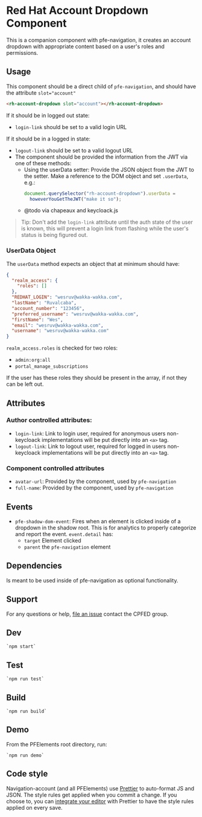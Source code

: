 # Red Hat Account Dropdown Component

This is a companion component with pfe-navigation, it creates an account dropdown with appropriate content based on a user's roles and permissions.

## Usage

This component should be a direct child of `pfe-navigation`, and should have the attribute `slot="account"`

```html
<rh-account-dropdown slot="account"></rh-account-dropdown>
```

If it should be in logged out state:

- `login-link` should be set to a valid login URL

If it should be in a logged in state:

- `logout-link` should be set to a valid logout URL
- The component should be provided the information from the JWT via one of these methods:
  - Using the userData setter: Provide the JSON object from the JWT to the setter. Make a reference to the DOM object and set `.userData`, e.g.:
    ```js
    document.querySelector("rh-account-dropdown").userData =
      howeverYouGetTheJWT("make it so");
    ```
  - @todo via chapeaux and keycloack.js

> Tip: Don't add the `login-link` attribute until the auth state of the user is known, this will prevent a login link from flashing while the user's status is being figured out.

### UserData Object

The `userData` method expects an object that at minimum should have:

```json
{
  "realm_access": {
    "roles": []
  },
  "REDHAT_LOGIN": "wesruv@wakka-wakka.com",
  "lastName": "Ruvalcaba",
  "account_number": "123456",
  "preferred_username": "wesruv@wakka-wakka.com",
  "firstName": "Wes",
  "email": "wesruv@wakka-wakka.com",
  "username": "wesruv@wakka-wakka.com"
}
```

`realm_access.roles` is checked for two roles:

- `admin:org:all`
- `portal_manage_subscriptions`

If the user has these roles they should be present in the array, if not they can be left out.

## Attributes

### Author controlled attributes:

- `login-link`: Link to login user, required for anonymous users non-keycloack implementations will be put directly into an `<a>` tag.
- `logout-link`: Link to logout user, required for logged in users non-keycloack implementations will be put directly into an `<a>` tag.

### Component controlled attributes

- `avatar-url`: Provided by the component, used by `pfe-navigation`
- `full-name`: Provided by the component, used by `pfe-navigation`

## Events

- `pfe-shadow-dom-event`: Fires when an element is clicked inside of a dropdown in the shadow root. This is for analytics to properly categorize and report the event. `event.detail` has:
  - `target` Element clicked
  - `parent` the `pfe-navigation` element

## Dependencies

Is meant to be used inside of pfe-navigation as optional functionality.

## Support

For any questions or help, [file an issue](https://issues.redhat.com/secure/CreateIssueDetails!init.jspa?pid=12328443&issuetype=3&summary=rh-account-dropdown:%20Summarize%20problem) contact the CPFED group.

## Dev

    `npm start`

## Test

    `npm run test`

## Build

    `npm run build`

## Demo

From the PFElements root directory, run:

    `npm run demo`

## Code style

Navigation-account (and all PFElements) use [Prettier][prettier] to auto-format JS and JSON. The style rules get applied when you commit a change. If you choose to, you can [integrate your editor][prettier-ed] with Prettier to have the style rules applied on every save.

[prettier]: https://github.com/prettier/prettier/
[prettier-ed]: https://prettier.io/docs/en/editors.html
[web-component-tester]: https://github.com/Polymer/web-component-tester
